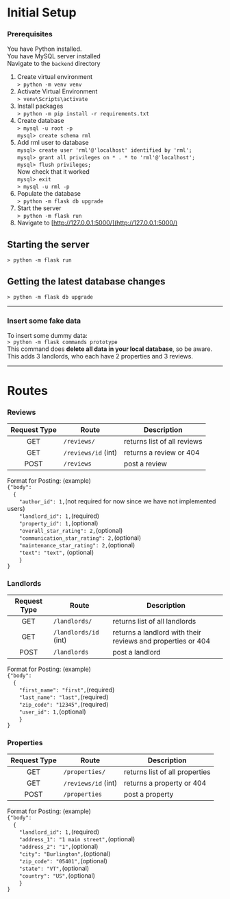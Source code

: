 # Initial Setup
### Prerequisites
You have Python installed.  
You have MySQL server installed  
Navigate to the `backend` directory  
1. Create virtual environment  
`> python -m venv venv`  
2. Activate Virtual Environment  
`> venv\Scripts\activate`  
3. Install packages  
`> python -m pip install -r requirements.txt`  
4. Create database  
`> mysql -u root -p`  
`mysql> create schema rml`  
5. Add rml user to database  
`mysql> create user 'rml'@'localhost' identified by 'rml';`  
`mysql> grant all privileges on * . * to 'rml'@'localhost';`  
`mysql> flush privileges;`  
Now check that it worked  
`mysql> exit`  
`> mysql -u rml -p`  
7. Populate the database  
`> python -m flask db upgrade`  
8. Start the server  
`> python -m flask run`  
9. Navigate to [http://127.0.0.1:5000/](http://127.0.0.1:5000/)  

## Starting the server
`> python -m flask run`  

## Getting the latest database changes
 `> python -m flask db upgrade`  

---  
### Insert some fake data
To insert some dummy data:  
`> python -m flask commands prototype`  
This command does **delete all data in your local database**, so be aware.  
This adds 3 landlords, who each have 2 properties and 3 reviews.  


---  

# Routes  
### Reviews   
| Request Type  | Route               | Description                 |
|:-------------:|---------------------|-----------------------------|
| GET           | `/reviews/`         | returns list of all reviews |
| GET           | `/reviews/id` (int) | returns a review or 404     |
| POST          | `/reviews`          | post a review               |  

Format for Posting: (example)  
`{"body":`  
&emsp;`{`  
&emsp;&emsp;`"author_id": 1,`(not required for now since we have not implemented users)  
&emsp;&emsp;`"landlord_id": 1,`(required)  
&emsp;&emsp;`"property_id": 1,`(optional)  
&emsp;&emsp;`"overall_star_rating": 2,`(optional)  
&emsp;&emsp;`"communication_star_rating": 2,`(optional)  
&emsp;&emsp;`"maintenance_star_rating": 2,`(optional)  
&emsp;&emsp;`"text": "text",` (optional)  
&emsp;&emsp;`}`  
`}`  


### Landlords  
| Request Type  | Route                 | Description                                                 |
|:-------------:|-----------------------|-------------------------------------------------------------|
| GET           | `/landlords/`         | returns list of all landlords                               |
| GET           | `/landlords/id` (int) | returns a landlord with their reviews and properties or 404 |
| POST          | `/landlords`          | post a landlord                                             |  

Format for Posting: (example)  
`{"body":`  
&emsp;`{`  
    &emsp;&emsp;`"first_name": "first",`(required)  
    &emsp;&emsp;`"last_name": "last",`(required)  
    &emsp;&emsp;`"zip_code": "12345",`(required)  
    &emsp;&emsp;`"user_id": 1,`(optional)  
    &emsp;&emsp;`}`  
`}`  


### Properties
| Request Type  | Route                  | Description                    |
|:-------------:|------------------------|--------------------------------|
| GET           | `/properties/`         | returns list of all properties |
| GET           | `/reviews/id` (int)    | returns a property or 404      |
| POST          | `/properties`          | post a property                |  

Format for Posting: (example)  
`{"body":`  
&emsp;`{`  
    &emsp;&emsp;`"landlord_id": 1,`(required)  
    &emsp;&emsp;`"address_1": "1 main street",`(optional)  
    &emsp;&emsp;`"address_2": "1",`(optional)  
    &emsp;&emsp;`"city": "Burlington",`(optional)  
    &emsp;&emsp;`"zip_code": "05401",`(optional)  
    &emsp;&emsp;`"state": "VT",`(optional)  
    &emsp;&emsp;`"country": "US",`(optional)  
    &emsp;&emsp;`}`  
`}`